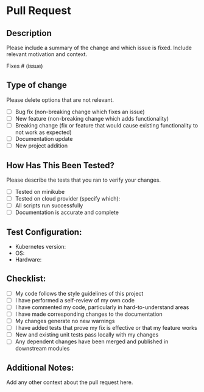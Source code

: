 # Pull Request

## Description
Please include a summary of the change and which issue is fixed. Include relevant motivation and context.

Fixes # (issue)

## Type of change
Please delete options that are not relevant.

- [ ] Bug fix (non-breaking change which fixes an issue)
- [ ] New feature (non-breaking change which adds functionality)
- [ ] Breaking change (fix or feature that would cause existing functionality to not work as expected)
- [ ] Documentation update
- [ ] New project addition

## How Has This Been Tested?
Please describe the tests that you ran to verify your changes.

- [ ] Tested on minikube
- [ ] Tested on cloud provider (specify which): 
- [ ] All scripts run successfully
- [ ] Documentation is accurate and complete

## Test Configuration:
* Kubernetes version:
* OS:
* Hardware:

## Checklist:
- [ ] My code follows the style guidelines of this project
- [ ] I have performed a self-review of my own code
- [ ] I have commented my code, particularly in hard-to-understand areas
- [ ] I have made corresponding changes to the documentation
- [ ] My changes generate no new warnings
- [ ] I have added tests that prove my fix is effective or that my feature works
- [ ] New and existing unit tests pass locally with my changes
- [ ] Any dependent changes have been merged and published in downstream modules

## Additional Notes:
Add any other context about the pull request here.
